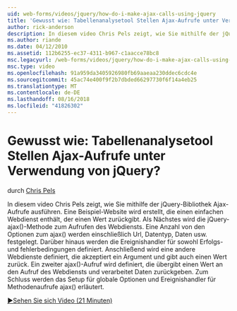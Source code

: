 ```yaml
---
uid: web-forms/videos/jquery/how-do-i-make-ajax-calls-using-jquery
title: 'Gewusst wie: Tabellenanalysetool Stellen Ajax-Aufrufe unter Verwendung von jQuery? | Microsoft-Dokumentation'
author: rick-anderson
description: In diesem video Chris Pels zeigt, wie Sie mithilfe der jQuery-Bibliothek Ajax-Aufrufe ausführen. Eine Beispiel-Website, die einen einfachen Webdienst enthält die zurückgibt, wird erstellt...
ms.author: riande
ms.date: 04/12/2010
ms.assetid: 112b6255-ec37-4311-b967-c1aacce78bc8
msc.legacyurl: /web-forms/videos/jquery/how-do-i-make-ajax-calls-using-jquery
msc.type: video
ms.openlocfilehash: 91a959da3405926980fb69aaeaa230ddec6cdc4e
ms.sourcegitcommit: 45ac74e400f9f2b7dbded66297730f6f14a4eb25
ms.translationtype: MT
ms.contentlocale: de-DE
ms.lasthandoff: 08/16/2018
ms.locfileid: "41826302"
---
```

<a name="how-do-i-make-ajax-calls-using-jquery"></a>Gewusst wie: Tabellenanalysetool Stellen Ajax-Aufrufe unter Verwendung von jQuery?
====================
durch [Chris Pels](https://twitter.com/chrispels)

In diesem video Chris Pels zeigt, wie Sie mithilfe der jQuery-Bibliothek Ajax-Aufrufe ausführen. Eine Beispiel-Website wird erstellt, die einen einfachen Webdienst enthält, der einen Wert zurückgibt. Als Nächstes wird die jQuery-ajax()-Methode zum Aufrufen des Webdiensts. Eine Anzahl von den Optionen zum ajax() werden einschließlich Url, Datentyp, Daten usw. festgelegt. Darüber hinaus werden die Ereignishandler für sowohl Erfolgs- und fehlerbedingungen definiert. Anschließend wird eine andere Webdienste definiert, die akzeptiert ein Argument und gibt auch einen Wert zurück. Ein zweiter ajax()-Aufruf wird definiert, die übergibt einen Wert an den Aufruf des Webdiensts und verarbeitet Daten zurückgeben. Zum Schluss werden das Setup für globale Optionen und Ereignishandler für Methodenaufrufe ajax() erläutert.

[&#9654;Sehen Sie sich Video (21 Minuten)](https://channel9.msdn.com/Blogs/ASP-NET-Site-Videos/how-do-i-make-ajax-calls-using-jquery)
